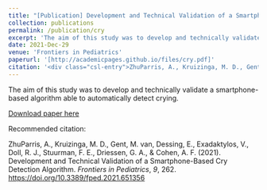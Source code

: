 ```yaml
---
title: "[Publication] Development and Technical Validation of a Smartphone-Based Cry Detection Algorithm"
collection: publications
permalink: /publication/cry
excerpt: 'The aim of this study was to develop and technically validate a smartphone-based algorithm able to automatically detect crying.'
date: 2021-Dec-29
venue: 'Frontiers in Pediatrics'
paperurl: '[http://academicpages.github.io/files/cry.pdf]'
citation: '<div class="csl-entry">ZhuParris, A., Kruizinga, M. D., Gent, M. van, Dessing, E., Exadaktylos, V., Doll, R. J., Stuurman, F. E., Driessen, G. A., &#38; Cohen, A. F. (2021). Development and Technical Validation of a Smartphone-Based Cry Detection Algorithm. <i>Frontiers in Pediatrics</i>, <i>9</i>, 262. https://doi.org/10.3389/fped.2021.651356</div>'
---
```

The aim of this study was to develop and technically validate a smartphone-based algorithm able to automatically detect crying.

[Download paper here](http://academicpages.github.io/files/cry.pdf)

Recommended citation: <div class="csl-entry">ZhuParris, A., Kruizinga, M. D., Gent, M. van, Dessing, E., Exadaktylos, V., Doll, R. J., Stuurman, F. E., Driessen, G. A., &#38; Cohen, A. F. (2021). Development and Technical Validation of a Smartphone-Based Cry Detection Algorithm. <i>Frontiers in Pediatrics</i>, <i>9</i>, 262. https://doi.org/10.3389/fped.2021.651356</div>
